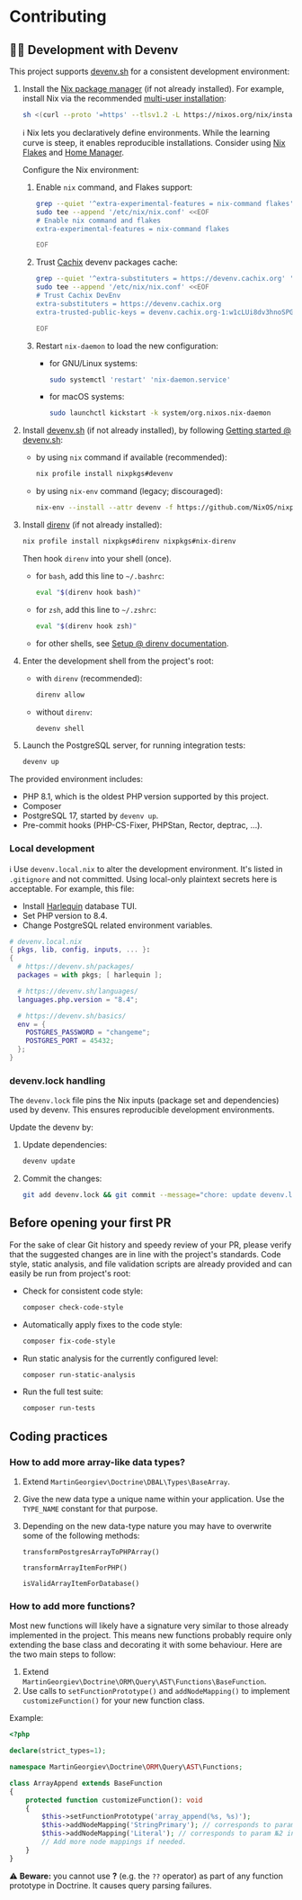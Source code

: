 # Contributing

## 🧑‍💻 Development with Devenv

This project supports [devenv.sh](https://devenv.sh/) for a consistent
development environment:

1. Install the [Nix package manager](https://nixos.org/download/#download-nix)
   (if not already installed).
   For example, install Nix via the recommended [multi-user installation](https://nixos.org/manual/nix/stable/installation/multi-user):

   ```bash
   sh <(curl --proto '=https' --tlsv1.2 -L https://nixos.org/nix/install) --daemon
   ```

   ℹ️ Nix lets you declaratively define environments.
   While the learning curve is steep, it enables reproducible installations.
   Consider using [Nix Flakes](https://nixos.wiki/wiki/flakes)
   and [Home Manager](https://home-manager.dev/).

   Configure the Nix environment:

   1. Enable `nix` command, and Flakes support:

      ```bash
      grep --quiet '^extra-experimental-features = nix-command flakes' '/etc/nix/nix.conf' ||
      sudo tee --append '/etc/nix/nix.conf' <<EOF
      # Enable nix command and flakes
      extra-experimental-features = nix-command flakes

      EOF
      ```

   2. Trust [Cachix](https://www.cachix.org/) devenv packages cache:

      ```bash
      grep --quiet '^extra-substituters = https://devenv.cachix.org' '/etc/nix/nix.conf' ||
      sudo tee --append '/etc/nix/nix.conf' <<EOF
      # Trust Cachix DevEnv
      extra-substituters = https://devenv.cachix.org
      extra-trusted-public-keys = devenv.cachix.org-1:w1cLUi8dv3hnoSPGAuibQv+f9TZLr6cv/Hm9XgU50cw=

      EOF
      ```

   3. Restart `nix-daemon` to load the new configuration:

      - for GNU/Linux systems:

        ```bash
        sudo systemctl 'restart' 'nix-daemon.service'
        ```
      - for macOS systems:

        ```bash
        sudo launchctl kickstart -k system/org.nixos.nix-daemon
        ```

2. Install [devenv.sh](https://devenv.sh/) (if not already installed),
   by following [Getting started @ devenv.sh](https://devenv.sh/getting-started/):

   - by using `nix` command if available (recommended):

     ```bash
     nix profile install nixpkgs#devenv
     ```

   - by using `nix-env` command (legacy; discouraged):

     ```bash
     nix-env --install --attr devenv -f https://github.com/NixOS/nixpkgs/tarball/nixpkgs-unstable
     ```

3. Install [direnv](https://direnv.net/) (if not already installed):

   ```bash
   nix profile install nixpkgs#direnv nixpkgs#nix-direnv
   ```

   Then hook `direnv` into your shell (once).

   - for `bash`, add this line to `~/.bashrc`:

     ```bash
     eval "$(direnv hook bash)"
     ```

   - for `zsh`, add this line to `~/.zshrc`:

     ```bash
     eval "$(direnv hook zsh)"
     ```

   - for other shells, see [Setup @ direnv documentation](https://direnv.net/docs/hook.html).

4. Enter the development shell from the project's root:

   - with `direnv` (recommended):

     ```bash
     direnv allow
     ```

   - without `direnv`:

     ```bash
     devenv shell
     ```

5. Launch the PostgreSQL server, for running integration tests:

   ```bash
   devenv up
   ```

The provided environment includes:

- PHP 8.1, which is the oldest PHP version supported by this project.
- Composer
- PostgreSQL 17, started by `devenv up`.
- Pre-commit hooks (PHP-CS-Fixer, PHPStan, Rector, deptrac, ...).

### Local development

ℹ️ Use `devenv.local.nix` to alter the development environment.
It's listed in `.gitignore` and not committed.
Using local-only plaintext secrets here is acceptable.
For example, this file:

- Install [Harlequin](https://harlequin.sh/) database TUI.
- Set PHP version to 8.4.
- Change PostgreSQL related environment variables.

```nix
# devenv.local.nix
{ pkgs, lib, config, inputs, ... }:
{
  # https://devenv.sh/packages/
  packages = with pkgs; [ harlequin ];

  # https://devenv.sh/languages/
  languages.php.version = "8.4";

  # https://devenv.sh/basics/
  env = {
    POSTGRES_PASSWORD = "changeme";
    POSTGRES_PORT = 45432;
  };
}
```

### devenv.lock handling

The `devenv.lock` file pins the Nix inputs (package set and dependencies) used
by devenv.
This ensures reproducible development environments.

Update the devenv by:

1. Update dependencies:

   ```bash
   devenv update
   ```

2. Commit the changes:

   ```bash
   git add devenv.lock && git commit --message="chore: update devenv.lock"
   ```

## Before opening your first PR

For the sake of clear Git history and speedy review of your PR,
please verify that the suggested changes are in line with the project's standards.
Code style, static analysis, and file validation scripts are already provided
and can easily be run from project's root:

- Check for consistent code style:

  ```bash
  composer check-code-style
  ```

- Automatically apply fixes to the code style:

  ```bash
  composer fix-code-style
  ```

- Run static analysis for the currently configured level:

  ```bash
  composer run-static-analysis
  ```

- Run the full test suite:

  ```bash
  composer run-tests
  ```

## Coding practices

### How to add more array-like data types?

1. Extend `MartinGeorgiev\Doctrine\DBAL\Types\BaseArray`.

2. Give the new data type a unique name within your application.
   Use the `TYPE_NAME` constant for that purpose.
3. Depending on the new data-type nature you may have to overwrite some of
   the following methods:

    `transformPostgresArrayToPHPArray()`

    `transformArrayItemForPHP()`

    `isValidArrayItemForDatabase()`

### How to add more functions?

Most new functions will likely have a signature very similar to those already
implemented in the project.
This means new functions probably require only extending the base class
and decorating it with some behaviour.
Here are the two main steps to follow:

1. Extend `MartinGeorgiev\Doctrine\ORM\Query\AST\Functions\BaseFunction`.
2. Use calls to `setFunctionPrototype()` and `addNodeMapping()`
   to implement `customizeFunction()` for your new function class.

Example:

```php
<?php

declare(strict_types=1);

namespace MartinGeorgiev\Doctrine\ORM\Query\AST\Functions;

class ArrayAppend extends BaseFunction
{
    protected function customizeFunction(): void
    {
        $this->setFunctionPrototype('array_append(%s, %s)');
        $this->addNodeMapping('StringPrimary'); // corresponds to param №1 in the prototype set in setFunctionPrototype
        $this->addNodeMapping('Literal'); // corresponds to param №2 in the prototype set in setFunctionPrototype
        // Add more node mappings if needed.
    }
}
```

⚠️ **Beware:** you cannot use **?** (e.g. the `??` operator) as part of any
function prototype in Doctrine.
It causes query parsing failures.
